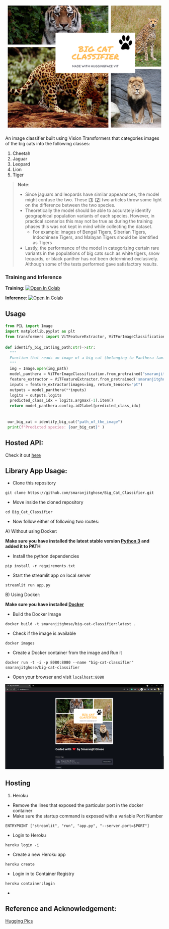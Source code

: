 <p align = "center"><img src = "./assets/banner_img.png"></p>

An image classifier built using Vision Transformers that categories images of the big cats into the following classes:

1. Cheetah
2. Jaguar
3. Leopard
4. Lion
5. Tiger

> **Note**:
>
> - Since jaguars and leopards have similar appearances, the model might confuse the two. These [[1](https://www.nationalgeographic.com/animals/article/animals-big-cats-jaguars-leopards)] [[2](https://safarisafricana.com/jaguar-v-leopard/)] two articles throw some light on the difference between the two species.
> - Theoretically the model should be able to accurately identify geographical population variants of each species. However, in practical scenarios this may not be true as during the training phases this was not kept in mind while collecting the dataset.
>   - For example: images of Bengal Tigers, Siberian Tigers, Indochinese Tigers, and Malayan Tigers should be identified as Tigers
> - Lastly, the performance of the model in categorizing certain rare variants in the populations of big cats such as white tigers, snow leopards, or black panther has not been determined exclusively. Although some of the tests performed gave satisfactory results.

### Training and Inference

**Training**: [![Open In Colab](https://colab.research.google.com/assets/colab-badge.svg)](https://colab.research.google.com/github/smaranjitghose/Big_Cat_Classifier/blob/master/notebooks/Big_Cat_Classifier.ipynb)

**Inference**: [![Open In Colab](https://colab.research.google.com/assets/colab-badge.svg)](https://colab.research.google.com/github/smaranjitghose/Big_Cat_Classifier/blob/master/notebooks/Big_Cat_Classifier_Inference.ipynb)

## Usage

```python
from PIL import Image
import matplotlib.pyplot as plt
from transformers import ViTFeatureExtractor, ViTForImageClassification

def identify_big_cat(img_path:str)->str:
  """
  Function that reads an image of a big cat (belonging to Panthera family) and returns the corresponding species
  """
  img = Image.open(img_path)
  model_panthera = ViTForImageClassification.from_pretrained("smaranjitghose/big-cat-classifier")
  feature_extractor = ViTFeatureExtractor.from_pretrained('smaranjitghose/big-cat-classifier')
  inputs = feature_extractor(images=img, return_tensors="pt")
  outputs = model_panthera(**inputs)
  logits = outputs.logits
  predicted_class_idx = logits.argmax(-1).item()
  return model_panthera.config.id2label[predicted_class_idx]


 our_big_cat = identify_big_cat("path_of_the_image")
 print(f"Predicted species: {our_big_cat}" )
```

## Hosted API:

Check it out [here](https://huggingface.co/smaranjitghose/big-cat-classifier)

## Library App Usage:

- Clone this repository

```
git clone https://github.com/smaranjitghose/Big_Cat_Classifier.git
```

- Move inside the cloned repository

```
cd Big_Cat_Classifier
```

- Now follow either of following two routes:

A) Without using Docker:

**Make sure you have installed the latest stable version [Python 3](https://www.python.org/downloads/) and added it to PATH**

- Install the python dependencies

```
pip install -r requirements.txt
```

- Start the streamlit app on local server

```
streamlit run app.py
```

B) Using Docker:

**Make sure you have installed [Docker](https://docs.docker.com/engine/install/)**

- Build the Docker Image

```
docker build -t smaranjitghose/big-cat-classifier:latest .
```

- Check if the image is available

```
docker images
```

- Create a Docker container from the image and Run it

```
docker run -t -i -p 8080:8080 --name "big-cat-classifier" smaranjitghose/big-cat-classifier
```

- Open your browser and visit `localhost:8080`

![Streamlit App](./assets/streamlit_app.png)

## Hosting

1. Heroku

- Remove the lines that exposed the particular port in the docker container
- Make sure the startup command is exposed with a variable Port Number

```
ENTRYPOINT ["streamlit", "run", "app.py", "--server.port=$PORT"]
```

- Login to Heroku

```
heroku login -i
```

- Create a new Heroku app

```
heroku create
```

- Login in to Container Registry

```
heroku container:login
```

-

## Reference and Acknowledgement:

[Hugging Pics](https://github.com/nateraw/huggingpics)
